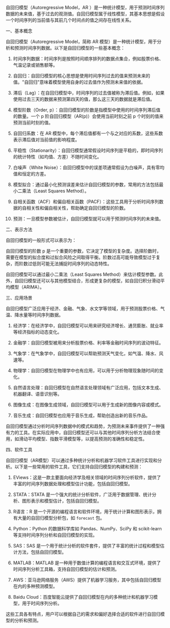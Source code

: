 自回归模型（Autoregressive Model，AR ）是一种统计模型，用于预测时间序列数据的未来值，基于过去的观测值。自回归模型属于线性模型，其基本思想是假设一个时间序列的当前值与其前几个时间点的值之间存在线性关系。

一、基本概念

自回归模型（Autoregressive Model，简称 AR 模型）是一种统计模型，用于分析和预测时间序列数据。以下是自回归模型的一些基本概念：

1. 时间序列数据：时间序列是按照时间顺序排列的数据点集合，例如股票价格、气温记录或销售额等。

2. 自回归：自回归模型的核心思想是使用时间序列过去的值来预测未来的值。"自回归"意味着模型使用自身的过去值作为预测未来值的依据。

3. 滞后（Lag）：在自回归模型中，时间序列的过去值被称为滞后值。例如，如果使用过去三天的数据来预测第四天的值，那么这三天的数据就是滞后值。

4. 模型阶数（Order, p）：自回归模型的阶数是指模型中使用的时间序列滞后值的数量。一个 p 阶自回归模型（AR(p)）会使用当前时刻之前 p 个时刻的值来预测当前时刻的值。

5. 自回归系数：在 AR 模型中，每个滞后值都有一个与之对应的系数，这些系数表示滞后值对当前值的影响程度。

6. 平稳性（Stationarity）：自回归模型通常假设时间序列是平稳的，即时间序列的统计特性（如均值、方差）不随时间变化。

7. 白噪声（White Noise）：自回归模型中的误差项通常假设为白噪声，具有零均值和恒定的方差。

8. 模型拟合：通过最小化预测误差来估计自回归模型的参数，常用的方法包括最小二乘法（Least Squares Method）。

9. 自相关函数（ACF）和偏自相关函数（PACF）：这些工具用于分析时间序列数据的自相关性和偏自相关性，帮助确定自回归模型的阶数。

10. 预测：一旦模型参数被估计，自回归模型就可以用于预测时间序列的未来值。

二、表示方法

自回归模型的一般形式可以表示为：


自回归模型的阶数 p 是一个重要的参数，它决定了模型的复杂度。选择阶数时，需要在模型的拟合度和过拟合风险之间取得平衡。阶数过高可能导致模型过于复杂，而阶数过低则可能无法捕捉时间序列的动态特性。

自回归模型可以通过最小二乘法（Least Squares Method）来估计模型参数。此外，自回归模型还可以与其他模型结合，形成更复杂的模型，如自回归积分滑动平均模型（ARIMA）。

三、应用场景

自回归模型广泛应用于经济、金融、气象、水文学等领域，用于预测股票价格、气温、降水量等时间序列数据。

1. 经济学：在经济学中，自回归模型可以用来研究经济增长、通货膨胀、就业率等经济指标的动态变化。

2. 金融学：自回归模型被用来分析股票价格、利率等金融时间序列的波动特征。

3. 气象学：在气象学中，自回归模型可以帮助预测天气变化，如气温、降水、风速等。

4. 物理学：自回归模型在物理学中也有应用，可以用于分析物理现象随时间的变化。

5. 自然语言处理：自回归模型在自然语言处理领域有广泛应用，包括文本生成、机器翻译、语音识别等。

6. 图像生成：在图像生成领域，自回归模型可以用于生成新的图像内容或模式。

7. 音乐生成：自回归模型也应用于音乐生成，帮助创造出新的音乐作品。

自回归模型通过分析时间序列数据中的模式和趋势，为预测未来事件提供了一种强有力的工具。在实际应用中，自回归模型还可以与其他时间序列分析方法结合使用，如滑动平均模型、指数平滑模型等，以提高预测的准确性和稳定性。

四、软件工具

自回归模型（AR模型）可以通过多种统计分析和机器学习软件工具进行实现和分析。以下是一些常用的软件工具，它们支持自回归模型的构建和预测：

1. EViews：这是一款主要面向经济学及相关领域的时间序列分析软件，提供了丰富的时间序列数据处理和模型估计功能，包括自回归模型。

2. STATA：STATA 是一个强大的统计分析软件，广泛用于数据管理、统计分析、图形表示和模型估计，包括自回归模型。

3. R语言：R 是一个开源的编程语言和软件环境，用于统计计算和图形表示，拥有大量的自回归模型分析包，如 `forecast` 包。

4. Python：Python 的数据科学库如 Pandas、NumPy、SciPy 和 scikit-learn 等支持时间序列分析和自回归模型的实现。

5. SAS：SAS 是一个用于统计分析的软件套件，提供了丰富的统计过程和模型估计方法，包括自回归模型。

6. MATLAB：MATLAB 是一种用于数值计算的编程语言和交互式环境，提供了时间序列分析工具箱，支持自回归模型的估计和预测。

7. AWS：亚马逊网络服务（AWS）提供了机器学习服务，其中包括自回归模型在内的多种预测模型。

8. Baidu Cloud：百度智能云提供了自回归模型在内的多种统计和机器学习模型，用于时间序列分析。

这些工具各有特点，用户可以根据自己的需求和偏好选择合适的软件进行自回归模型的分析和预测。